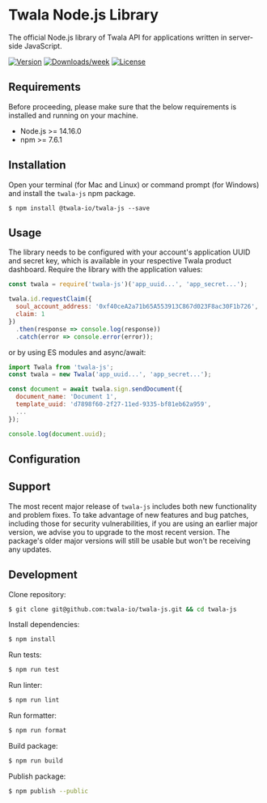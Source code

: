 # Twala Node.js Library

The official Node.js library of Twala API for applications written in server-side JavaScript.

[![Version](https://img.shields.io/npm/v/@twala-io/twala-js.svg)](https://npmjs.org/package/@twala-io/twala-js)
[![Downloads/week](https://img.shields.io/npm/dw/@twala-io/twala-js.svg)](https://npmjs.org/package/@twala-io/twala-js)
[![License](https://img.shields.io/npm/l/@twala-io/twala-js.svg)](https://github.com/twala-io/twala/blob/master/package.json)

## Requirements

Before proceeding, please make sure that the below requirements is installed and running on your machine.

- Node.js >= 14.16.0
- npm >= 7.6.1

## Installation

Open your terminal (for Mac and Linux) or command prompt (for Windows) and install the `twala-js` npm package.

```sh-session
$ npm install @twala-io/twala-js --save
```

## Usage

The library needs to be configured with your account's application UUID and secret key, which is available in your respective Twala product dashboard. Require the library with the application values:

```js
const twala = require('twala-js')('app_uuid...', 'app_secret...');

twala.id.requestClaim({
  soul_account_address: '0xf40ceA2a71b65A553913C867d023F8ac30F1b726',
  claim: 1
})
  .then(response => console.log(response))
  .catch(error => console.error(error));
```

or by using ES modules and async/await:

```js
import Twala from 'twala-js';
const twala = new Twala('app_uuid...', 'app_secret...');

const document = await twala.sign.sendDocument({
  document_name: 'Document 1',
  template_uuid: 'd7898f60-2f27-11ed-9335-bf81eb62a959',
  ...
});

console.log(document.uuid);
```

## Configuration

## Support

The most recent major release of `twala-js` includes both new functionality and problem fixes. To take advantage of new features and bug patches, including those for security vulnerabilities, if you are using an earlier major version, we advise you to upgrade to the most recent version. The package's older major versions will still be usable but won't be receiving any updates.

## Development

Clone repository:

```sh
$ git clone git@github.com:twala-io/twala-js.git && cd twala-js
```

Install dependencies:

```sh
$ npm install
```

Run tests:

```sh
$ npm run test
```

Run linter:

```sh
$ npm run lint
```

Run formatter:

```sh
$ npm run format
```

Build package:

```sh
$ npm run build
```

Publish package:
```sh
$ npm publish --public
```
